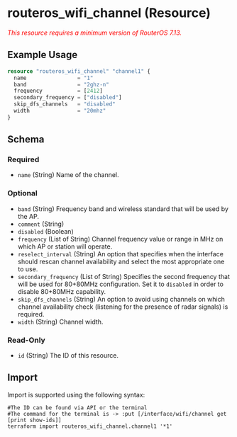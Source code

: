 # routeros_wifi_channel (Resource)
*<span style="color:red">This resource requires a minimum version of RouterOS 7.13.</span>*

## Example Usage
```terraform
resource "routeros_wifi_channel" "channel1" {
  name                = "1"
  band                = "2ghz-n"
  frequency           = [2412]
  secondary_frequency = ["disabled"]
  skip_dfs_channels   = "disabled"
  width               = "20mhz"
}
```

<!-- schema generated by tfplugindocs -->
## Schema

### Required

- `name` (String) Name of the channel.

### Optional

- `band` (String) Frequency band and wireless standard that will be used by the AP.
- `comment` (String)
- `disabled` (Boolean)
- `frequency` (List of String) Channel frequency value or range in MHz on which AP or station will operate.
- `reselect_interval` (String) An option that specifies when the interface should rescan channel availability and select the most appropriate one to use.
- `secondary_frequency` (List of String) Specifies the second frequency that will be used for 80+80MHz configuration. Set it to `disabled` in order to disable 80+80MHz capability.
- `skip_dfs_channels` (String) An option to avoid using channels on which channel availability check (listening for the presence of radar signals) is required.
- `width` (String) Channel width.

### Read-Only

- `id` (String) The ID of this resource.

## Import
Import is supported using the following syntax:
```shell
#The ID can be found via API or the terminal
#The command for the terminal is -> :put [/interface/wifi/channel get [print show-ids]]
terraform import routeros_wifi_channel.channel1 '*1'
```

